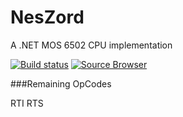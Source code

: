 # NesZord
A .NET MOS 6502 CPU implementation

[![Build status](https://ci.appveyor.com/api/projects/status/c7qseic3yx09vnjh?svg=true)](https://ci.appveyor.com/project/rmterra/neszord)
[![Source Browser](https://img.shields.io/badge/Browse-Source-green.svg)](http://sourcebrowser.io/Browse/rmterra/NesZord)

###Remaining OpCodes

RTI
RTS